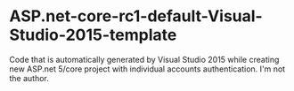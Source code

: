 # ASP.net-core-rc1-default-Visual-Studio-2015-template 
Code that is automatically generated by Visual Studio 2015 while creating new ASP.net 5/core project with individual accounts authentication. I'm not the author.
